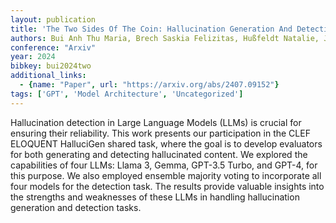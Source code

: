 ```yaml
---
layout: publication
title: 'The Two Sides Of The Coin: Hallucination Generation And Detection With Llms As Evaluators For Llms'
authors: Bui Anh Thu Maria, Brech Saskia Felizitas, Hußfeldt Natalie, Jennert Tobias, Ullrich Melanie, Breuer Timo, Khasmakhi Narjes Nikzad, Schaer Philipp
conference: "Arxiv"
year: 2024
bibkey: bui2024two
additional_links:
  - {name: "Paper", url: "https://arxiv.org/abs/2407.09152"}
tags: ['GPT', 'Model Architecture', 'Uncategorized']
---
```

Hallucination detection in Large Language Models (LLMs) is crucial for
ensuring their reliability. This work presents our participation in the CLEF
ELOQUENT HalluciGen shared task, where the goal is to develop evaluators for
both generating and detecting hallucinated content. We explored the
capabilities of four LLMs: Llama 3, Gemma, GPT-3.5 Turbo, and GPT-4, for this
purpose. We also employed ensemble majority voting to incorporate all four
models for the detection task. The results provide valuable insights into the
strengths and weaknesses of these LLMs in handling hallucination generation and
detection tasks.
